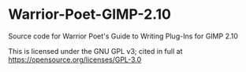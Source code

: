 # Warrior-Poet-GIMP-2.10
Source code for Warrior Poet's Guide to Writing Plug-Ins for GIMP 2.10

This is licensed under the GNU GPL v3; cited in full at https://opensource.org/licenses/GPL-3.0

